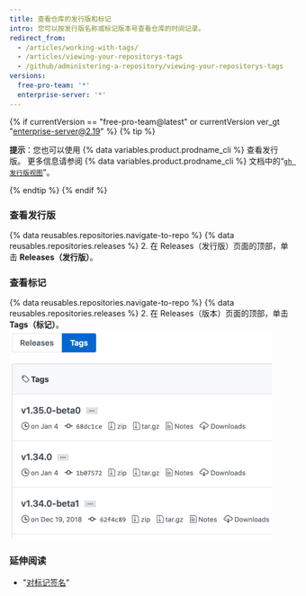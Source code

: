 ```yaml
---
title: 查看仓库的发行版和标记
intro: 您可以按发行版名称或标记版本号查看仓库的时间记录。
redirect_from:
  - /articles/working-with-tags/
  - /articles/viewing-your-repositorys-tags
  - /github/administering-a-repository/viewing-your-repositorys-tags
versions:
  free-pro-team: '*'
  enterprise-server: '*'
---
```


{% if currentVersion == "free-pro-team@latest" or currentVersion ver_gt "enterprise-server@2.19" %}
{% tip %}

**提示**：您也可以使用 {% data variables.product.prodname_cli %} 查看发行版。 更多信息请参阅 {% data variables.product.prodname_cli %} 文档中的“[`gh 发行版视图`](https://cli.github.com/manual/gh_release_view)”。

{% endtip %}
{% endif %}

### 查看发行版

{% data reusables.repositories.navigate-to-repo %}
{% data reusables.repositories.releases %}
2. 在 Releases（发行版）页面的顶部，单击 **Releases（发行版）**。

### 查看标记

{% data reusables.repositories.navigate-to-repo %}
{% data reusables.repositories.releases %}
2. 在 Releases（版本）页面的顶部，单击 **Tags（标记）**。 ![标记页面](/assets/images/help/releases/tags-list.png)

### 延伸阅读

- "[对标记签名](/articles/signing-tags)"
